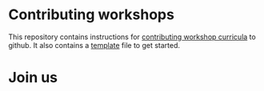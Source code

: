 # Contributing workshops
This repository contains instructions for [contributing workshop curricula](/contributing.md) to github. It also contains a [template](/readme_template.md) file to get started.

# Join us



